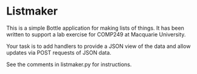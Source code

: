# Listmaker

This is a simple Bottle application for making lists of things.  It 
has been written to support a lab exercise for COMP249 at Macquarie 
University.  

Your task is to add handlers to provide a JSON view of the 
data and allow updates via POST requests of JSON data. 

See the comments in listmaker.py for instructions.
